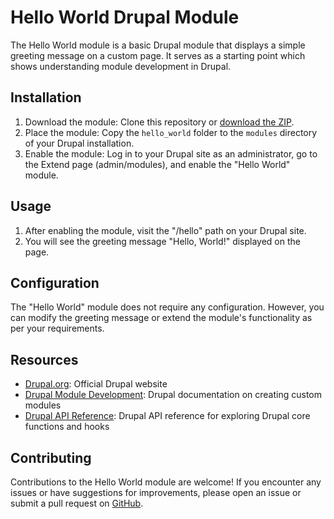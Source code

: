 # Hello World Drupal Module

The Hello World module is a basic Drupal module that displays a simple greeting message on a custom page. It serves as a starting point which shows understanding module development in Drupal.

## Installation
1. Download the module: Clone this repository or [download the ZIP](https://github.com/example/hello_world/archive/main.zip).
2. Place the module: Copy the `hello_world` folder to the `modules` directory of your Drupal installation.
3. Enable the module: Log in to your Drupal site as an administrator, go to the Extend page (admin/modules), and enable the "Hello World" module.

## Usage
1. After enabling the module, visit the "/hello" path on your Drupal site.
2. You will see the greeting message "Hello, World!" displayed on the page.

## Configuration
The "Hello World" module does not require any configuration. However, you can modify the greeting message or extend the module's functionality as per your requirements.

## Resources
- [Drupal.org](https://www.drupal.org): Official Drupal website
- [Drupal Module Development](https://www.drupal.org/docs/8/creating-custom-modules): Drupal documentation on creating custom modules
- [Drupal API Reference](https://api.drupal.org): Drupal API reference for exploring Drupal core functions and hooks

## Contributing
Contributions to the Hello World module are welcome! If you encounter any issues or have suggestions for improvements, please open an issue or submit a pull request on [GitHub](https://github.com/example/hello_world).


